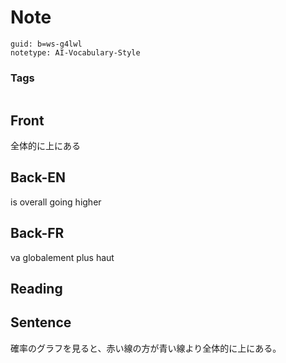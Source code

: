 # Note
```
guid: b=ws-g4lwl
notetype: AI-Vocabulary-Style
```

### Tags
```
```

## Front
全体的に上にある

## Back-EN
is overall going higher

## Back-FR
va globalement plus haut

## Reading


## Sentence
確率のグラフを見ると、赤い線の方が青い線より全体的に上にある。
